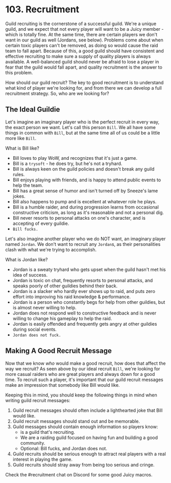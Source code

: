 # 103. Recruitment

Guild recruiting is the cornerstone of a successful guild. We're a unique guild, and we expect that not every player will want to be a Juicy member - which is totally fine. At the same time, there are certain players we don't want in our guild as well (Jordans, see below). Problems come about when certain toxic players can't be removed, as doing so would cause the raid team to fall apart. Because of this, a good guild should have consistent and effective recruiting to make sure a supply of quality players is always available. A well-balanced guild should never be afraid to lose a player in fear that the guild would fall apart, and quality recruitment is the answer to this problem.

How should our guild recruit? The key to good recruitment is to understand what kind of player we're looking for, and from there we can develop a full recruitment strategy. So, who are we looking for?

## The Ideal <Juicy> Guildie

Let's imagine an imaginary player who is the perfect recruit in every way, the exact person we want. Let's call this person `Bill`. We all have some things in common with `Bill`, but at the same time all of us could be a little more like `Bill`. 

What is Bill like?

- Bill loves to play WoW, and recognizes that it's just a game.
- Bill is a `trysoft` - he does try, but he's not a tryhard.
- Bill is always keen on the guild policies and doesn't break any guild rules.
- Bill enjoys playing with friends, and is happy to attend public events to help the team.
- Bill has a great sense of humor and isn't turned off by Sneeze's lame jokes.
- Bill also happens to pump and is excellent at whatever role he plays.
- Bill is a humble raider, and during progression learns from occasional constructive criticism, as long as it's reasonable and not a personal dig.
- Bill never resorts to personal attacks on one's character, and is accepting of every guildie.
- `Bill fucks.`

Let's also imagine another player who we do NOT want, an imaginary player named `Jordan`. We don't want to recruit any `Jordan`s, as their personalities clash with what we're trying to accomplish.

What is Jordan like?

- Jordan is a sweaty tryhard who gets upset when the guild hasn't met his idea of success.
- Jordan is toxic on chat, frequently resorts to personal attacks, and speaks poorly of other guildies behind their back.
- Jordan is a slacker who hardly ever shows up to raid, and puts zero effort into improving his raid knowledge & performance.
- Jordan is a person who constantly begs for help from other guildies, but is almost never willing to help.
- Jordan does not respond well to constructive feedback and is never willing to change his gameplay to help the raid.
- Jordan is easily offended and frequently gets angry at other guildies during social events.
- `Jordan does not fuck.`

## Making A Good Recruit Message

Now that we know *who* would make a good recruit, how does that affect the way we recruit? As seen above by our ideal recruit `Bill`, we're looking for more casual raiders who are great players and always down for a good time. To recruit such a player, it's important that our guild recruit messages make an impression that somebody like Bill would like.

Keeping this in mind, you should keep the following things in mind when writing guild recruit messages:

1. Guild recruit messages should often include a lighthearted joke that Bill would like.
2. Guild recruit messages should stand out and be memorable.
3. Guild messages should contain enough information so players know:
    - <Juicy> is a guild that's recruiting.
    - We are a raiding guild focused on having fun and building a good community.
    - Optional: Bill fucks, and Jordan does not.
4. Guild recruits should be serious enough to attract real players with a real interest in playing the game.
5. Guild recruits should stray away from being too serious and cringe.

Check the #recruitment chat on Discord for some good Juicy macros.
